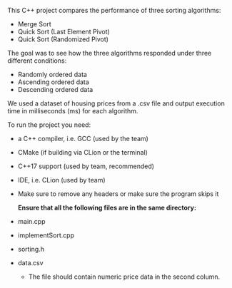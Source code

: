 This C++ project compares the performance of three sorting algorithms:
- Merge Sort
- Quick Sort (Last Element Pivot)
- Quick Sort (Randomized Pivot)

The goal was to see how the three algorithms responded under three different conditions:
- Randomly ordered data
- Ascending ordered data
- Descending ordered data

We used a dataset of housing prices from a .csv file and output execution time in milliseconds (ms) for each algorithm.

To run the project you need:
- a C++ compiler, i.e. GCC (used by the team)
- CMake (if building via CLion or the terminal)
- C++17 support (used by team, recommended)
- IDE, i.e. CLion (used by team)
- Make sure to remove any headers or make sure the program skips it

  **Ensure that all the following files are in the same directory:**
- main.cpp
- implementSort.cpp
- sorting.h
- data.csv
   - The file should contain numeric price data in the second column.
